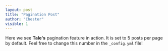 ```yaml
---
layout: post
title: "Pagination Post"
author: "Chester"
visible: 1
---
```


Here we see **Tale's** pagination feature in action. It is set to 5 posts per page by default. Feel free to change this number in the `_config.yml` file!
